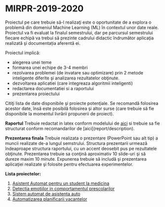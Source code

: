 # MIRPR-2019-2020

Proiectul pe care trebuie să-l realizaţi este o oportunitate de a explora o problemă din domeniul Machine Learning (ML) în contextul unor date reale. Proiectul va fi evaluat la finalul semestrului, dar pe parcursul semestrului fiecare echipă va trebui să prezinte cadrului didactic îndrumător aplicaţia realizată şi documentația aferentă ei.

Proiectul implică:
-	alegerea unei teme
-	formarea unei echipe de 3-4 membri
-	rezolvarea problemei (de invatare sau optimizare) prin 2 metode inteligente diferite şi analizarea rezultatelor obţinute.
-	dezvoltarea aplicatiei (care integreaza algoritmii inteligenti)
-	redactarea documentatiei si a raportului
- prezentarea proiectului

Citiţi lista de date disponibile şi proiecte potenţiale. Se recomandă folosirea acestor date, însă este posibilă folosirea şi altor surse (care trebuie să fie disponibile la momentul livrării propunerii de proiect). 

**Raportul**
Trebuie redactat in latex conform modelului de [aici](report/texModel/model.tex) si trebuie sa fie structurat conform recomandarilor de [aici[(report/description). 


**Prezentarea finala**
Trebuie realizata o prezentare (PowerPoint sau alt tip) a muncii realizate de-a lungul semstrului. Structura prezentarii urmează îndeaproape structura raportului, cu un accent deosebit pus pe rezultatele obţinute. Prezentarea trebuie sa conţină aproximativ 10 slide-uri şi să dureze maxim 10 minute. Expunerea trebuie să includă şi prezentarea aplicaţiei realizate şi folosite pentru efectuarea experimentelor.

**Lista proiectelor:**
1. [Asistent Automat pentru un student la medicina](Projects/MedicalAssistant/readme.md)
2. [Detectia emotiilor in comportamentul prescolarilor](Projects/EmotionKids/readme.md)
3. [Sistem automat de asistenta auto](Projects/DrivingAssistance/readme.md)
4. [Automatizarea planificarii vacantelor](Projects/HollydayPlanner/readme.md)
